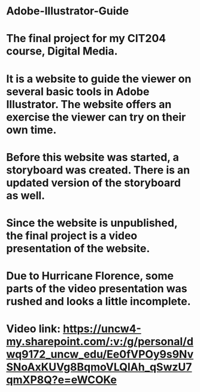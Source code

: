 # Adobe-Illustrator-Guide
# The final project for my CIT204 course, Digital Media.
# It is a website to guide the viewer on several basic tools in Adobe Illustrator. The website offers an exercise the viewer can try on their own time.
# Before this website was started, a storyboard was created. There is an updated version of the storyboard as well.
# Since the website is unpublished, the final project is a video presentation of the website. 
# Due to Hurricane Florence, some parts of the video presentation was rushed and looks a little incomplete.
# Video link: https://uncw4-my.sharepoint.com/:v:/g/personal/dwq9172_uncw_edu/Ee0fVPOy9s9NvSNoAxKUVg8BqmoVLQIAh_qSwzU7qmXP8Q?e=eWCOKe
